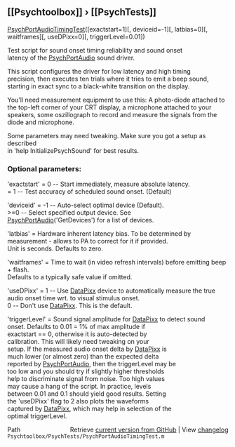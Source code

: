 ## [[Psychtoolbox]] &#8250; [[PsychTests]]

[PsychPortAudioTimingTest](PsychPortAudioTimingTest)([exactstart=1][, deviceid=-1][, latbias=0][, waitframes][, useDPixx=0][, triggerLevel=0.01])  
  
Test script for sound onset timing reliability and sound onset  
latency of the [PsychPortAudio](PsychPortAudio) sound driver.  
  
This script configures the driver for low latency and high timing  
precision, then executes ten trials where it tries to emit a beep sound,  
starting in exact sync to a black-white transition on the display.  
  
You'll need measurement equipment to use this: A photo-diode attached to  
the top-left corner of your CRT display, a microphone attached to your  
speakers, some oszillograph to record and measure the signals from the  
diode and microphone.  
  
Some parameters may need tweaking. Make sure you got a setup as described  
in 'help InitializePsychSound' for best results.  
  
### Optional parameters:  
  
'exactstart' = 0 -- Start immediately, measure absolute latency.  
             = 1 -- Test accuracy of scheduled sound onset. (Default)  
  
'deviceid'   = -1 -- Auto-select optimal device (Default).  
            \>=0   -- Select specified output device. See  
                     [PsychPortAudio](PsychPortAudio)('GetDevices') for a list of devices.  
  
'latbias'    = Hardware inherent latency bias. To be determined by  
               measurement - allows to PA to correct for it if provided.  
               Unit is seconds. Defaults to zero.  
  
'waitframes' = Time to wait (in video refresh intervals) before emitting beep + flash.  
               Defaults to a typically safe value if omitted.  
  
'useDPixx'   = 1 -- Use [DataPixx](DataPixx) device to automatically measure the true  
                    audio onset time wrt. to visual stimulus onset.  
               0 -- Don't use [DataPixx](DataPixx). This is the default.  
  
'triggerLevel' = Sound signal amplitude for [DataPixx](DataPixx) to detect sound  
                 onset. Defaults to 0.01 = 1% of max amplitude if  
                 exactstart == 0, otherwise it is auto-detected by  
                 calibration. This will likely need tweaking on your  
                 setup. If the measured audio onset delta by [DataPixx](DataPixx) is  
                 much lower (or almost zero) than the expected delta  
                 reported by [PsychPortAudio](PsychPortAudio), then the triggerLevel may be  
                 too low and you should try if slightly higher thresholds  
                 help to discriminate signal from noise. Too high values  
                 may cause a hang of the script. In practice, levels  
                 between 0.01 and 0.1 should yield good results. Setting  
                 the 'useDPixx' flag to 2 also plots the waveforms  
                 captured by [DataPixx](DataPixx), which may help in selection of the  
                 optimal triggerLevel.  
  




<div class="code_header" style="text-align:right;">
  <span style="float:left;">Path&nbsp;&nbsp;</span> <span class="counter">Retrieve <a href=
  "https://raw.github.com/Psychtoolbox-3/Psychtoolbox-3/beta/Psychtoolbox/PsychTests/PsychPortAudioTimingTest.m">current version from GitHub</a> | View <a href=
  "https://github.com/Psychtoolbox-3/Psychtoolbox-3/commits/beta/Psychtoolbox/PsychTests/PsychPortAudioTimingTest.m">changelog</a></span>
</div>
<div class="code">
  <code>Psychtoolbox/PsychTests/PsychPortAudioTimingTest.m</code>
</div>

